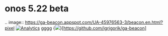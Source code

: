 # onos 5.22 beta
.. image:: https://ga-beacon.appspot.com/UA-45976563-3/beacon.en.html?pixel
[![Analytics](https://ga-beacon.appspot.com/UA-45976563-3/welcome-page)](https://github.com/igrigorik/ga-beacon)
gggg
{<img src="https://ga-beacon.appspot.com/UA-45976563-3/welcome-page" />}[https://github.com/igrigorik/ga-beacon]

